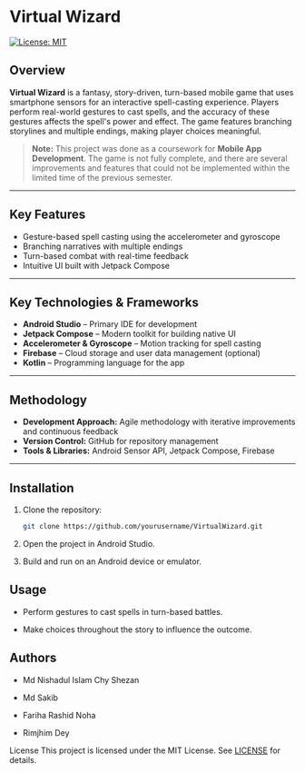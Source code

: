 # Virtual Wizard

[![License: MIT](https://img.shields.io/badge/License-MIT-yellow.svg)](LICENSE)

## Overview
**Virtual Wizard** is a fantasy, story-driven, turn-based mobile game that uses smartphone sensors for an interactive spell-casting experience. Players perform real-world gestures to cast spells, and the accuracy of these gestures affects the spell's power and effect. The game features branching storylines and multiple endings, making player choices meaningful.  

> **Note:** This project was done as a coursework for **Mobile App Development**. The game is not fully complete, and there are several improvements and features that could not be implemented within the limited time of the previous semester.  

---

## Key Features
- Gesture-based spell casting using the accelerometer and gyroscope  
- Branching narratives with multiple endings  
- Turn-based combat with real-time feedback  
- Intuitive UI built with Jetpack Compose  

---

## Key Technologies & Frameworks
- **Android Studio** – Primary IDE for development  
- **Jetpack Compose** – Modern toolkit for building native UI  
- **Accelerometer & Gyroscope** – Motion tracking for spell casting  
- **Firebase** – Cloud storage and user data management (optional)  
- **Kotlin** – Programming language for the app  

---

## Methodology
- **Development Approach:** Agile methodology with iterative improvements and continuous feedback  
- **Version Control:** GitHub for repository management  
- **Tools & Libraries:** Android Sensor API, Jetpack Compose, Firebase  

---

## Installation
1. Clone the repository:  
   ```bash
   git clone https://github.com/yourusername/VirtualWizard.git
2. Open the project in Android Studio.

3. Build and run on an Android device or emulator.

## Usage
- Perform gestures to cast spells in turn-based battles.

- Make choices throughout the story to influence the outcome.

## Authors
- Md Nishadul Islam Chy Shezan

- Md Sakib

- Fariha Rashid Noha

- Rimjhim Dey

License
This project is licensed under the MIT License. See [LICENSE](LICENSE) for details.

